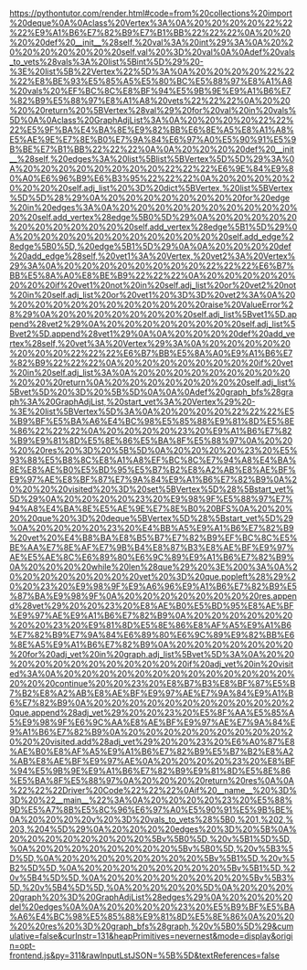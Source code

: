 <!--
    File: graph_bfs.md
    Created Time: 2024-01-05
    Author: krahets (krahets@163.com)
--->

<!-- [file]{graph_bfs}-[class]{}-[func]{graph_bfs} -->
https://pythontutor.com/render.html#code=from%20collections%20import%20deque%0A%0Aclass%20Vertex%3A%0A%20%20%20%20%22%22%22%E9%A1%B6%E7%82%B9%E7%B1%BB%22%22%22%0A%20%20%20%20def%20__init__%28self,%20val%3A%20int%29%3A%0A%20%20%20%20%20%20%20%20self.val%20%3D%20val%0A%0Adef%20vals_to_vets%28vals%3A%20list%5Bint%5D%29%20-%3E%20list%5B%22Vertex%22%5D%3A%0A%20%20%20%20%22%22%22%E8%BE%93%E5%85%A5%E5%80%BC%E5%88%97%E8%A1%A8%20vals%20%EF%BC%8C%E8%BF%94%E5%9B%9E%E9%A1%B6%E7%82%B9%E5%88%97%E8%A1%A8%20vets%22%22%22%0A%20%20%20%20return%20%5BVertex%28val%29%20for%20val%20in%20vals%5D%0A%0Aclass%20GraphAdjList%3A%0A%20%20%20%20%22%22%22%E5%9F%BA%E4%BA%8E%E9%82%BB%E6%8E%A5%E8%A1%A8%E5%AE%9E%E7%8E%B0%E7%9A%84%E6%97%A0%E5%90%91%E5%9B%BE%E7%B1%BB%22%22%22%0A%0A%20%20%20%20def%20__init__%28self,%20edges%3A%20list%5Blist%5BVertex%5D%5D%29%3A%0A%20%20%20%20%20%20%20%20%22%22%22%E6%9E%84%E9%80%A0%E6%96%B9%E6%B3%95%22%22%22%0A%20%20%20%20%20%20%20%20self.adj_list%20%3D%20dict%5BVertex,%20list%5BVertex%5D%5D%28%29%0A%20%20%20%20%20%20%20%20for%20edge%20in%20edges%3A%0A%20%20%20%20%20%20%20%20%20%20%20%20self.add_vertex%28edge%5B0%5D%29%0A%20%20%20%20%20%20%20%20%20%20%20%20self.add_vertex%28edge%5B1%5D%29%0A%20%20%20%20%20%20%20%20%20%20%20%20self.add_edge%28edge%5B0%5D,%20edge%5B1%5D%29%0A%0A%20%20%20%20def%20add_edge%28self,%20vet1%3A%20Vertex,%20vet2%3A%20Vertex%29%3A%0A%20%20%20%20%20%20%20%20%22%22%22%E6%B7%BB%E5%8A%A0%E8%BE%B9%22%22%22%0A%20%20%20%20%20%20%20%20if%20vet1%20not%20in%20self.adj_list%20or%20vet2%20not%20in%20self.adj_list%20or%20vet1%20%3D%3D%20vet2%3A%0A%20%20%20%20%20%20%20%20%20%20%20%20raise%20ValueError%28%29%0A%20%20%20%20%20%20%20%20self.adj_list%5Bvet1%5D.append%28vet2%29%0A%20%20%20%20%20%20%20%20self.adj_list%5Bvet2%5D.append%28vet1%29%0A%0A%20%20%20%20def%20add_vertex%28self,%20vet%3A%20Vertex%29%3A%0A%20%20%20%20%20%20%20%20%22%22%22%E6%B7%BB%E5%8A%A0%E9%A1%B6%E7%82%B9%22%22%22%0A%20%20%20%20%20%20%20%20if%20vet%20in%20self.adj_list%3A%0A%20%20%20%20%20%20%20%20%20%20%20%20return%0A%20%20%20%20%20%20%20%20self.adj_list%5Bvet%5D%20%3D%20%5B%5D%0A%0A%0Adef%20graph_bfs%28graph%3A%20GraphAdjList,%20start_vet%3A%20Vertex%29%20-%3E%20list%5BVertex%5D%3A%0A%20%20%20%20%22%22%22%E5%B9%BF%E5%BA%A6%E4%BC%98%E5%85%88%E9%81%8D%E5%8E%86%22%22%22%0A%20%20%20%20%23%20%E9%A1%B6%E7%82%B9%E9%81%8D%E5%8E%86%E5%BA%8F%E5%88%97%0A%20%20%20%20res%20%3D%20%5B%5D%0A%20%20%20%20%23%20%E5%93%88%E5%B8%8C%E8%A1%A8%EF%BC%8C%E7%94%A8%E4%BA%8E%E8%AE%B0%E5%BD%95%E5%B7%B2%E8%A2%AB%E8%AE%BF%E9%97%AE%E8%BF%87%E7%9A%84%E9%A1%B6%E7%82%B9%0A%20%20%20%20visited%20%3D%20set%5BVertex%5D%28%5Bstart_vet%5D%29%0A%20%20%20%20%23%20%E9%98%9F%E5%88%97%E7%94%A8%E4%BA%8E%E5%AE%9E%E7%8E%B0%20BFS%0A%20%20%20%20que%20%3D%20deque%5BVertex%5D%28%5Bstart_vet%5D%29%0A%20%20%20%20%23%20%E4%BB%A5%E9%A1%B6%E7%82%B9%20vet%20%E4%B8%BA%E8%B5%B7%E7%82%B9%EF%BC%8C%E5%BE%AA%E7%8E%AF%E7%9B%B4%E8%87%B3%E8%AE%BF%E9%97%AE%E5%AE%8C%E6%89%80%E6%9C%89%E9%A1%B6%E7%82%B9%0A%20%20%20%20while%20len%28que%29%20%3E%200%3A%0A%20%20%20%20%20%20%20%20vet%20%3D%20que.popleft%28%29%20%20%23%20%E9%98%9F%E9%A6%96%E9%A1%B6%E7%82%B9%E5%87%BA%E9%98%9F%0A%20%20%20%20%20%20%20%20res.append%28vet%29%20%20%23%20%E8%AE%B0%E5%BD%95%E8%AE%BF%E9%97%AE%E9%A1%B6%E7%82%B9%0A%20%20%20%20%20%20%20%20%23%20%E9%81%8D%E5%8E%86%E8%AF%A5%E9%A1%B6%E7%82%B9%E7%9A%84%E6%89%80%E6%9C%89%E9%82%BB%E6%8E%A5%E9%A1%B6%E7%82%B9%0A%20%20%20%20%20%20%20%20for%20adj_vet%20in%20graph.adj_list%5Bvet%5D%3A%0A%20%20%20%20%20%20%20%20%20%20%20%20if%20adj_vet%20in%20visited%3A%0A%20%20%20%20%20%20%20%20%20%20%20%20%20%20%20%20continue%20%20%23%20%E8%B7%B3%E8%BF%87%E5%B7%B2%E8%A2%AB%E8%AE%BF%E9%97%AE%E7%9A%84%E9%A1%B6%E7%82%B9%0A%20%20%20%20%20%20%20%20%20%20%20%20que.append%28adj_vet%29%20%20%23%20%E5%8F%AA%E5%85%A5%E9%98%9F%E6%9C%AA%E8%AE%BF%E9%97%AE%E7%9A%84%E9%A1%B6%E7%82%B9%0A%20%20%20%20%20%20%20%20%20%20%20%20visited.add%28adj_vet%29%20%20%23%20%E6%A0%87%E8%AE%B0%E8%AF%A5%E9%A1%B6%E7%82%B9%E5%B7%B2%E8%A2%AB%E8%AE%BF%E9%97%AE%0A%20%20%20%20%23%20%E8%BF%94%E5%9B%9E%E9%A1%B6%E7%82%B9%E9%81%8D%E5%8E%86%E5%BA%8F%E5%88%97%0A%20%20%20%20return%20res%0A%0A%22%22%22Driver%20Code%22%22%22%0Aif%20__name__%20%3D%3D%20%22__main__%22%3A%0A%20%20%20%20%23%20%E5%88%9D%E5%A7%8B%E5%8C%96%E6%97%A0%E5%90%91%E5%9B%BE%0A%20%20%20%20v%20%3D%20vals_to_vets%28%5B0,%201,%202,%203,%204%5D%29%0A%20%20%20%20edges%20%3D%20%5B%0A%20%20%20%20%20%20%20%20%5Bv%5B0%5D,%20v%5B1%5D%5D,%0A%20%20%20%20%20%20%20%20%5Bv%5B0%5D,%20v%5B3%5D%5D,%0A%20%20%20%20%20%20%20%20%5Bv%5B1%5D,%20v%5B2%5D%5D,%0A%20%20%20%20%20%20%20%20%5Bv%5B1%5D,%20v%5B4%5D%5D,%0A%20%20%20%20%20%20%20%20%5Bv%5B3%5D,%20v%5B4%5D%5D,%0A%20%20%20%20%5D%0A%20%20%20%20graph%20%3D%20GraphAdjList%28edges%29%0A%20%20%20%20del%20edges%0A%0A%20%20%20%20%23%20%E5%B9%BF%E5%BA%A6%E4%BC%98%E5%85%88%E9%81%8D%E5%8E%86%0A%20%20%20%20res%20%3D%20graph_bfs%28graph,%20v%5B0%5D%29&cumulative=false&curInstr=131&heapPrimitives=nevernest&mode=display&origin=opt-frontend.js&py=311&rawInputLstJSON=%5B%5D&textReferences=false
